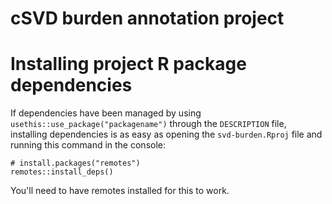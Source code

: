 # cSVD burden annotation project

# Installing project R package dependencies

If dependencies have been managed by using
`usethis::use_package("packagename")` through the `DESCRIPTION` file,
installing dependencies is as easy as opening the `svd-burden.Rproj`
file and running this command in the console:

```         
# install.packages("remotes")
remotes::install_deps()
```

You'll need to have remotes installed for this to work.

